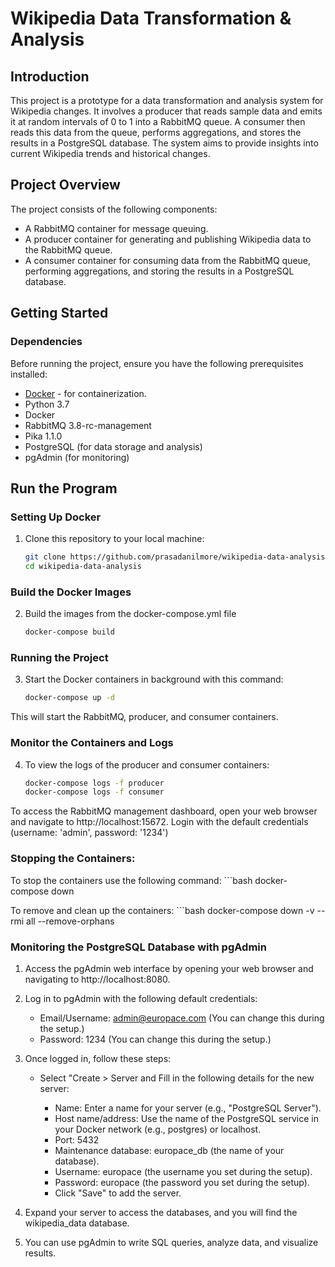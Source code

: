 # Wikipedia Data Transformation & Analysis

## Introduction

This project is a prototype for a data transformation and analysis system for Wikipedia changes. It involves a producer that reads sample data and emits it at random intervals of 0 to 1 into a RabbitMQ queue. A consumer then reads this data from the queue, performs aggregations, and stores the results in a PostgreSQL database. The system aims to provide insights into current Wikipedia trends and historical changes.

## Project Overview

The project consists of the following components:

- A RabbitMQ container for message queuing.
- A producer container for generating and publishing Wikipedia data to the RabbitMQ queue.
- A consumer container for consuming data from the RabbitMQ queue, performing aggregations, and storing the results in a PostgreSQL database.

## Getting Started

### Dependencies

Before running the project, ensure you have the following prerequisites installed:

- [Docker](https://www.docker.com/get-started) - for containerization.
- Python 3.7
- Docker
- RabbitMQ 3.8-rc-management
- Pika 1.1.0
- PostgreSQL (for data storage and analysis)
- pgAdmin (for monitoring)

## Run the Program

### Setting Up Docker

1. Clone this repository to your local machine:

   ```bash
   git clone https://github.com/prasadanilmore/wikipedia-data-analysis.git
   cd wikipedia-data-analysis

### Build the Docker Images

2. Build the images from the docker-compose.yml file
    ```bash
    docker-compose build

### Running the Project

3. Start the Docker containers in background with this command:
    ```bash
    docker-compose up -d

This will start the RabbitMQ, producer, and consumer containers.

### Monitor the Containers and Logs

4. To view the logs of the producer and consumer containers:

    ```bash
    docker-compose logs -f producer
    docker-compose logs -f consumer

To access the RabbitMQ management dashboard, open your web browser and navigate to http://localhost:15672. Login with the default credentials (username: 'admin', password: '1234')

### Stopping the Containers:

To stop the containers use the following command: ```bash    docker-compose down

To remove and clean up the containers: ```bash   docker-compose down -v --rmi all --remove-orphans

### Monitoring the PostgreSQL Database with pgAdmin

1. Access the pgAdmin web interface by opening your web browser and navigating to http://localhost:8080.

2. Log in to pgAdmin with the following default credentials:

    - Email/Username: admin@europace.com (You can change this during the setup.)
    - Password: 1234 (You can change this during the setup.)

3. Once logged in, follow these steps:

    - Select "Create > Server and Fill in the following details for the new server:

        - Name: Enter a name for your server (e.g., "PostgreSQL Server").
        - Host name/address: Use the name of the PostgreSQL service in your Docker network (e.g., postgres) or localhost.
        - Port: 5432
        - Maintenance database: europace_db (the name of your database).
        - Username: europace (the username you set during the setup).
        - Password: europace (the password you set during the setup).
        - Click "Save" to add the server.

4. Expand your server to access the databases, and you will find the wikipedia_data database.

5. You can use pgAdmin to write SQL queries, analyze data, and visualize results.
